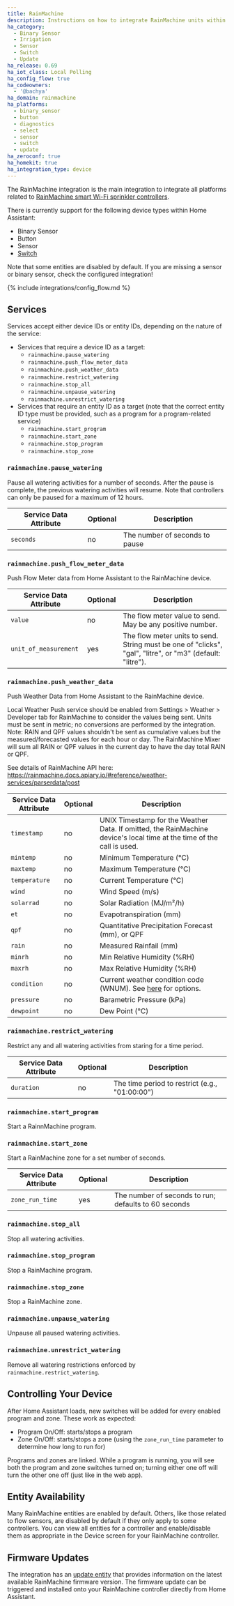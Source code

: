 ```yaml
---
title: RainMachine
description: Instructions on how to integrate RainMachine units within Home Assistant.
ha_category:
  - Binary Sensor
  - Irrigation
  - Sensor
  - Switch
  - Update
ha_release: 0.69
ha_iot_class: Local Polling
ha_config_flow: true
ha_codeowners:
  - '@bachya'
ha_domain: rainmachine
ha_platforms:
  - binary_sensor
  - button
  - diagnostics
  - select
  - sensor
  - switch
  - update
ha_zeroconf: true
ha_homekit: true
ha_integration_type: device
---
```


The RainMachine integration is the main integration to integrate all platforms related to [RainMachine smart Wi-Fi sprinkler controllers](https://www.rainmachine.com/).

There is currently support for the following device types within Home Assistant:

- Binary Sensor
- Button
- Sensor
- [Switch](#switch)

Note that some entities are disabled by default. If you are missing a sensor or binary sensor, check the configured integration!

{% include integrations/config_flow.md %}

## Services

Services accept either device IDs or entity IDs, depending on the nature of the service:

- Services that require a device ID as a target:
  - `rainmachine.pause_watering`
  - `rainmachine.push_flow_meter_data`
  - `rainmachine.push_weather_data`
  - `rainmachine.restrict_watering`
  - `rainmachine.stop_all`
  - `rainmachine.unpause_watering`
  - `rainmachine.unrestrict_watering`
- Services that require an entity ID as a target (note that the correct entity ID type must be provided, such as a program for a program-related service)
  - `rainmachine.start_program`
  - `rainmachine.start_zone`
  - `rainmachine.stop_program`
  - `rainmachine.stop_zone`

### `rainmachine.pause_watering`

Pause all watering activities for a number of seconds. After the pause is complete, the previous watering activities will resume. Note that controllers can only be paused for a maximum of 12 hours.

| Service Data Attribute | Optional | Description                    |
| ---------------------- | -------- | ------------------------------ |
| `seconds`              | no       | The number of seconds to pause |

### `rainmachine.push_flow_meter_data`

Push Flow Meter data from Home Assistant to the RainMachine device.

| Service Data Attribute | Optional | Description                                                                                                |
| ---------------------- | -------- | ---------------------------------------------------------------------------------------------------------- |
| `value`                | no       | The flow meter value to send. May be any positive number.                                                  |
| `unit_of_measurement`  | yes      | The flow meter units to send. String must be one of "clicks", "gal", "litre", or "m3"  (default: "litre"). |

### `rainmachine.push_weather_data`

Push Weather Data from Home Assistant to the RainMachine device.

Local Weather Push service should be enabled from Settings > Weather > Developer tab for RainMachine to consider the values being sent. Units must be sent in metric; no conversions are performed by the integration. Note: RAIN and QPF values shouldn't be sent as cumulative values but the measured/forecasted values for each hour or day. The RainMachine Mixer will sum all RAIN or QPF values in the current day to have the day total RAIN or QPF.

See details of RainMachine API here:
<https://rainmachine.docs.apiary.io/#reference/weather-services/parserdata/post>

| Service Data Attribute | Optional | Description                                                                                                           |
| ---------------------- | -------- | --------------------------------------------------------------------------------------------------------------------- |
| `timestamp`            | no       | UNIX Timestamp for the Weather Data. If omitted, the RainMachine device's local time at the time of the call is used. |
| `mintemp`              | no       | Minimum Temperature (°C)                                                                                              |
| `maxtemp`              | no       | Maximum Temperature (°C)                                                                                              |
| `temperature`          | no       | Current Temperature (°C)                                                                                              |
| `wind`                 | no       | Wind Speed (m/s)                                                                                                      |
| `solarrad`             | no       | Solar Radiation (MJ/m²/h)                                                                                             |
| `et`                   | no       | Evapotranspiration (mm)                                                                                               |
| `qpf`                  | no       | Quantitative Precipitation Forecast (mm), or QPF                                                                      |
| `rain`                 | no       | Measured Rainfail (mm)                                                                                                |
| `minrh`                | no       | Min Relative Humidity (%RH)                                                                                           |
| `maxrh`                | no       | Max Relative Humidity (%RH)                                                                                           |
| `condition`            | no       | Current weather condition code (WNUM). See [here][wnum reference] for options.                                        |
| `pressure`             | no       | Barametric Pressure (kPa)                                                                                             |
| `dewpoint`             | no       | Dew Point (°C)                                                                                                        |

### `rainmachine.restrict_watering`

Restrict any and all watering activities from staring for a time period.

| Service Data Attribute | Optional | Description                    |
| ---------------------- | -------- | ------------------------------ |
| `duration`              | no       | The time period to restrict (e.g., "01:00:00") |

### `rainmachine.start_program`

Start a RainnMachine program.

### `rainmachine.start_zone`

Start a RainMachine zone for a set number of seconds.

| Service Data Attribute | Optional | Description                                          |
| ---------------------- | -------- | ---------------------------------------------------- |
| `zone_run_time`        | yes      | The number of seconds to run; defaults to 60 seconds |

### `rainmachine.stop_all`

Stop all watering activities.

### `rainmachine.stop_program`

Stop a RainMachine program.

### `rainmachine.stop_zone`

Stop a RainMachine zone.

### `rainmachine.unpause_watering`

Unpause all paused watering activities.

### `rainmachine.unrestrict_watering`

Remove all watering restrictions enforced by `rainmachine.restrict_watering`.

## Controlling Your Device

After Home Assistant loads, new switches will be added for every enabled program and zone. These work as expected:

- Program On/Off: starts/stops a program
- Zone On/Off: starts/stops a zone (using the `zone_run_time` parameter to determine how long to run for)

Programs and zones are linked. While a program is running, you will see both the program and zone switches turned on; turning either one off will turn the other one off (just like in the web app).

## Entity Availability

Many RainMachine entities are enabled by default. Others, like those related to flow sensors, are disabled by default if they only apply to some controllers. You can view all entities for a controller and enable/disable them as appropriate in the Device screen for your RainMachine controller.

[wnum reference]: https://github.com/sprinkler/rainmachine-developer-resources/blob/d47e1ad59dee59e34094ad41636ae289275eb973/sdk-parsers/RMDataFramework/rmWeatherData.py#L13

## Firmware Updates

The integration has an [update entity](/integrations/update/) that provides information on the latest available RainMachine firmware version. The firmware update can be triggered and installed onto your RainMachine controller
directly from Home Assistant.
